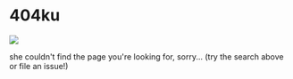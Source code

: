 # 404ku

![](en/assets/images/miku.png)

she couldn't find the page you're looking for, sorry... (try the search above or file an issue!)

